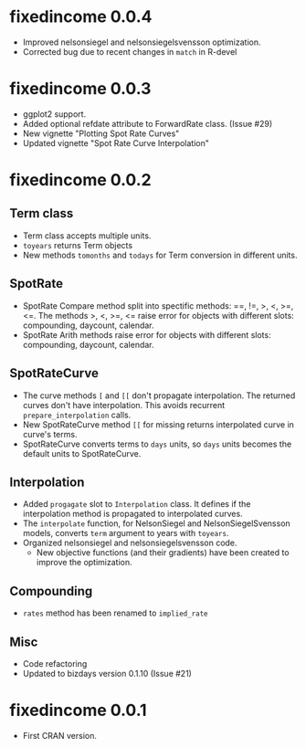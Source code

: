# fixedincome 0.0.4

* Improved nelsonsiegel and nelsonsiegelsvensson optimization.
* Corrected bug due to recent changes in `match` in R-devel

# fixedincome 0.0.3

* ggplot2 support.
* Added optional refdate attribute to ForwardRate class. (Issue #29)
* New vignette "Plotting Spot Rate Curves"
* Updated vignette "Spot Rate Curve Interpolation"

# fixedincome 0.0.2

## Term class

* Term class accepts multiple units.
* `toyears` returns Term objects
* New methods `tomonths` and `todays` for Term conversion in different units.

## SpotRate

* SpotRate Compare method split into spectific methods: ==, !=, >, <, >=, <=. The methods >, <, >=, <= raise error for objects with different slots: compounding, daycount, calendar.
* SpotRate Arith methods raise error for objects with different slots: compounding, daycount, calendar.

## SpotRateCurve

* The curve methods `[` and `[[` don't propagate interpolation. The returned curves don't have interpolation. This avoids recurrent `prepare_interpolation` calls.
* New SpotRateCurve method `[[` for missing returns interpolated curve in curve's terms.
* SpotRateCurve converts terms to `days` units, so `days` units becomes the default units to SpotRateCurve.

## Interpolation

* Added `progagate` slot to `Interpolation` class. It defines if the interpolation method is propagated to interpolated curves.
* The `interpolate` function, for NelsonSiegel and NelsonSiegelSvensson models, converts `term` argument to years with `toyears`.
* Organized nelsonsiegel and nelsonsiegelsvensson code.
  * New objective functions (and their gradients) have been created to improve the optimization.

## Compounding

* `rates` method has been renamed to `implied_rate`

## Misc

* Code refactoring
* Updated to bizdays version 0.1.10 (Issue #21)

# fixedincome 0.0.1

* First CRAN version.